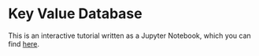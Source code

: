 # Key Value Database

This is an interactive tutorial written as a Jupyter Notebook, which you can find [here](https://github.com/zama-ai/concrete/blob/main/docs/tutorial/key_value_database.ipynb).
